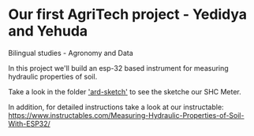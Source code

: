 # Our first AgriTech project - Yedidya and Yehuda
Bilingual studies - Agronomy and Data


In this project we'll build an esp-32 based instrument for measuring hydraulic properties of soil. 

Take a look in the folder <a href="https://github.com/deedeeharris/agritech2021/tree/main/ard-sketch">'ard-sketch'</a> to see the sketche our SHC Meter.

In addition, for detailed instructions take a look at our instructable: https://www.instructables.com/Measuring-Hydraulic-Properties-of-Soil-With-ESP32/

